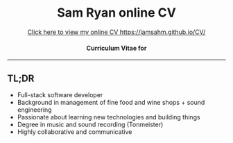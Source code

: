  <h1 align="center">Sam Ryan online CV</h1>

<p align="center">
<a href="https://iamsahm.github.io/CV/">
Click here to view my online CV
https://iamsahm.github.io/CV/
</a>
</p>

<h4 align="center">Curriculum Vitae for </h4>

---

## TL;DR

-   Full-stack software developer
-   Background in management of fine food and wine shops + sound engineering
-   Passionate about learning new technologies and building things
-   Degree in music and sound recording (Tonmeister)
-   Highly collaborative and communicative

